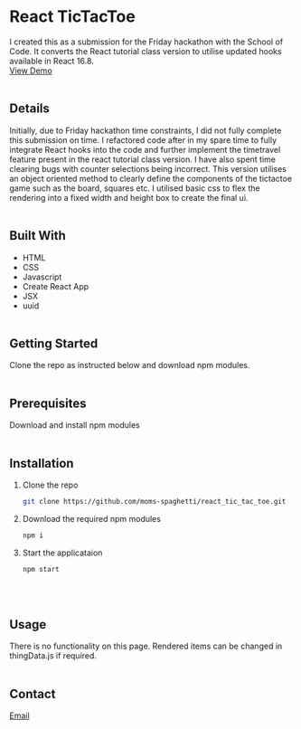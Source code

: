 # React TicTacToe

I created this as a submission for the Friday hackathon with the School of Code. It converts the React tutorial class version to utilise updated hooks available in React 16.8.\
[View Demo](https://moms-spaghetti-reacttictactoe.netlify.app/)
<br/><br/>

## Details

Initially, due to Friday hackathon time constraints, I did not fully complete this submission on time. I refactored code after in my spare time to fully integrate React hooks into the code and further implement the timetravel feature present in the react tutorial class version. I have also spent time clearing bugs with counter selections being incorrect. This version utilises an object oriented method to clearly define the components of the tictactoe game such as the board, squares etc. I utilised basic css to flex the rendering into a fixed width and height box to create the final ui.
<br/><br/>

## Built With

- HTML
- CSS
- Javascript
- Create React App
- JSX
- uuid
  <br/><br/>

## Getting Started

Clone the repo as instructed below and download npm modules.
<br/><br/>

## Prerequisites

Download and install npm modules
<br/><br/>

## Installation

1. Clone the repo
   ```sh
   git clone https://github.com/moms-spaghetti/react_tic_tac_toe.git
   ```
2. Download the required npm modules
   ```sh
   npm i
   ```
3. Start the applicataion
   ```sh
   npm start
   ```
   <br/><br/>

## Usage

There is no functionality on this page. Rendered items can be changed in thingData.js if required.
<br/><br/>

## Contact

[Email](mailto:williamedwards36@aol.com)
<br/><br/>
